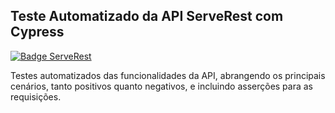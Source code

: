 ## Teste Automatizado da API ServeRest com Cypress
[![Badge ServeRest](https://img.shields.io/badge/API-ServeRest-green)](https://github.com/ServeRest/ServeRest/)

Testes automatizados das funcionalidades da API, abrangendo os principais cenários, tanto positivos quanto negativos, e incluindo asserções para as requisições.  
